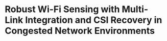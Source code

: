 # Robust Wi-Fi Sensing with Multi-Link Integration and CSI Recovery in Congested Network Environments
